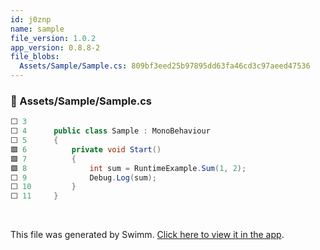 ```yaml
---
id: j0znp
name: sample
file_version: 1.0.2
app_version: 0.8.8-2
file_blobs:
  Assets/Sample/Sample.cs: 809bf3eed25b97895dd63fa46cd3c97aeed47536
---
```


<!-- NOTE-swimm-snippet: the lines below link your snippet to Swimm -->
### 📄 Assets/Sample/Sample.cs
```c#
⬜ 3      
⬜ 4      public class Sample : MonoBehaviour
⬜ 5      {
🟩 6          private void Start()
🟩 7          {
🟩 8              int sum = RuntimeExample.Sum(1, 2);
⬜ 9              Debug.Log(sum);
⬜ 10         }
⬜ 11     }
```

<br/>

This file was generated by Swimm. [Click here to view it in the app](https://app.swimm.io/repos/Z2l0aHViJTNBJTNBdW5pdHktZ2l0aHViLWFjdGlvbi1leGFtcGxlJTNBJTNBdHJlZW5vZC1rYXlh/docs/j0znp).